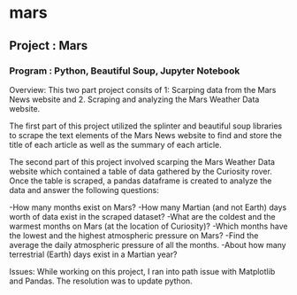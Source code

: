 # mars
## Project : Mars 

### Program : Python, Beautiful Soup, Jupyter Notebook

Overview: This two part project consits of 1: Scarping data from the Mars News website and 2. Scraping and analyzing the Mars Weather Data website. 

The first part of this project utilized the splinter and beautiful soup libraries to scrape the text elements of the Mars News website to find and store the title of each article as well as the summary of each article. 

The second part of this project involved scarping the Mars Weather Data website which contained a table of data gathered by the Curiosity rover. Once the table is scraped, a pandas dataframe is created to analyze the data and answer the following questions:

-How many months exist on Mars?
-How many Martian (and not Earth) days worth of data exist in the scraped dataset?
-What are the coldest and the warmest months on Mars (at the location of Curiosity)? 
-Which months have the lowest and the highest atmospheric pressure on Mars? 
-Find the average the daily atmospheric pressure of all the months.
-About how many terrestrial (Earth) days exist in a Martian year? 

Issues: While working on this project, I ran into path issue with Matplotlib and Pandas. The resolution was to update python. 
